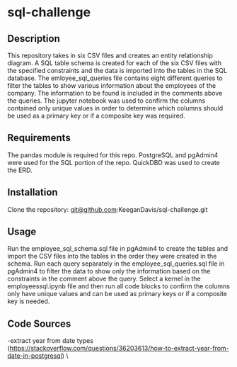 # sql-challenge
## Description
This repository takes in six CSV files and creates an entity relationship diagram. A SQL table schema is created for each of the six CSV files with the specified constraints and the data is imported into the tables in the SQL database. The emloyee_sql_queries file contains eight different queries to filter the tables to show various information about the employees of the company. The information to be found is included in the comments above the queries. The jupyter notebook was used to confirm the columns contained only unique values in order to determine which columns should be used as a primary key or if a composite key was required.
## Requirements
The pandas module is required for this repo. PostgreSQL and pgAdmin4 were used for the SQL portion of the repo. QuickDBD was used to create the ERD.
## Installation
Clone the repository: git@github.com:KeeganDavis/sql-challenge.git
## Usage
Run the employee_sql_schema.sql file in pgAdmin4 to create the tables and import the CSV files into the tables in the order they were created in the schema. Run each query separately in the employee_sql_queries.sql file in pgAdmin4 to filter the data to show only the information based on the constraints in the comment above the query. Select a kernel in the employeessql.ipynb file and then run all code blocks to confirm the columns only have unique values and can be used as primary keys or if a composite key is needed.
## Code Sources
-extract year from date types (https://stackoverflow.com/questions/36203613/how-to-extract-year-from-date-in-postgresql) \
